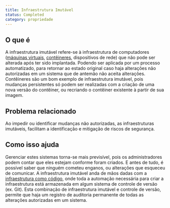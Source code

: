 ```yaml
---
title: Infraestrutura Imutável
status: Completed
category: propriedade
---
```


## O que é

A infraestrutura imutável refere-se à infraestrutura de computadores ([máquinas virtuais](/virtual_machine/), [contêineres](/container/), dispositivos de rede) que não pode ser alterada após ter sido implantada. Podendo ser aplicada por um processo automatizado, para retornar ao estado original caso haja alterações não autorizadas em um sistema que de antemão não aceita alterações. Contêineres são um bom exemplo de infraestrutura imutável, pois mudanças persistentes só podem ser realizadas com a criação de uma nova versão do contêiner, ou recriando o contêiner existente à partir de sua imagem.

## Problema relacionado

Ao impedir ou identificar mudanças não autorizadas, as infraestruturas imutáveis, facilitam a identificação e mitigação de riscos de segurança. 

## Como isso ajuda

Gerenciar estes sistemas torna-se mais previsível, pois os administradores podem contar que eles estejam conforme foram criados. E antes de tudo, é possível saber que ninguém cometeu enganos, ou alterações que esqueceu de comunicar. A infraestrutura imutável anda de mãos dadas com a [infraestrutura como código](/infrastructure_as_code/), onde toda a automação necessária para criar a infraestrutura está armazenada em algum sistema de controle de versão (ex. Git). Esta combinação de infraestrutura imutável e controle de versão, permite que haja um registro de auditoria permanente de todas as alterações autorizadas em um sistema.
